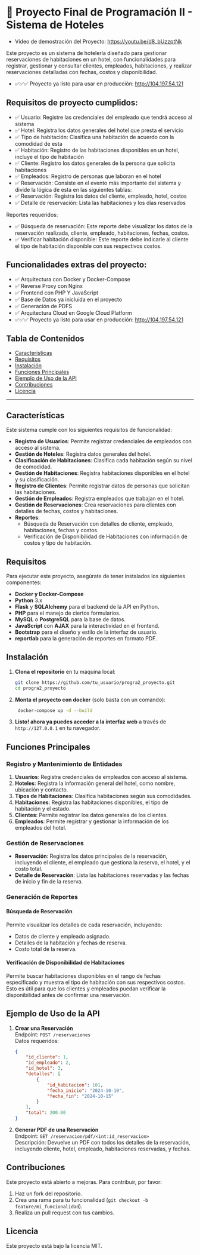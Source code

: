 # 🐍 Proyecto Final de Programación II - Sistema de Hoteles

- Vídeo de demostración del Proyecto: https://youtu.be/d8_bUzzptNk

Este proyecto es un sistema de hotelería diseñado para gestionar reservaciones de habitaciones en un hotel, con funcionalidades para registrar, gestionar y consultar clientes, empleados, habitaciones, y realizar reservaciones detalladas con fechas, costos y disponibilidad.
- ✅✅✅ Proyecto ya listo para usar en producción: http://104.197.54.121

## Requisitos de proyecto cumplidos:
- ✅ Usuario: Registre las credenciales del empleado que tendrá acceso al sistema
- ✅ Hotel: Registra los datos generales del hotel que presta el servicio
- ✅ Tipo de habitación: Clasifica una habitación de acuerdo con la comodidad de esta
- ✅ Habitación: Registro de las habitaciones disponibles en un hotel, incluye el tipo de habitación
- ✅ Cliente: Registro los datos generales de la persona que solicita habitaciones
- ✅ Empleados: Registro de personas que laboran en el hotel
- ✅ Reservación: Consiste en el evento más importante del sistema y divide la lógica de esta en las siguientes tablas:
- ✅ Reservación: Registra los datos del cliente, empleado, hotel, costos
- ✅ Detalle de reservación: Lista las habitaciones y los días reservados

Reportes requeridos:
- ✅ Búsqueda de reservación: Este reporte debe visualizar los datos de la reservación realizada, cliente, empleado, habitaciones, fechas, costos.
- ✅ Verificar habitación disponible: Este reporte debe indicarle al cliente el tipo de habitación disponible con sus respectivos costos.

## Funcionalidades extras del proyecto:
- ✅ Arquitectura con Docker y Docker-Compose
- ✅ Reverse Proxy con Nginx
- ✅ Frontend con PHP Y JavaScript
- ✅ Base de Datos ya inicluida en el proyecto
- ✅ Generación de PDFS
- ✅ Arquitectura Cloud en Google Cloud Platform
- ✅✅✅ Proyecto ya listo para usar en producción: http://104.197.54.121



## Tabla de Contenidos
- [Características](#características)
- [Requisitos](#requisitos)
- [Instalación](#instalación)
- [Funciones Principales](#funciones-principales)
- [Ejemplo de Uso de la API](#ejemplo-de-uso-de-la-api)
- [Contribuciones](#contribuciones)
- [Licencia](#licencia)

---

## Características

Este sistema cumple con los siguientes requisitos de funcionalidad:

- **Registro de Usuarios**: Permite registrar credenciales de empleados con acceso al sistema.
- **Gestión de Hoteles**: Registra datos generales del hotel.
- **Clasificación de Habitaciones**: Clasifica cada habitación según su nivel de comodidad.
- **Gestión de Habitaciones**: Registra habitaciones disponibles en el hotel y su clasificación.
- **Registro de Clientes**: Permite registrar datos de personas que solicitan las habitaciones.
- **Gestión de Empleados**: Registra empleados que trabajan en el hotel.
- **Gestión de Reservaciones**: Crea reservaciones para clientes con detalles de fechas, costos y habitaciones.
- **Reportes**:
  - Búsqueda de Reservación con detalles de cliente, empleado, habitaciones, fechas y costos.
  - Verificación de Disponibilidad de Habitaciones con información de costos y tipo de habitación.

## Requisitos

Para ejecutar este proyecto, asegúrate de tener instalados los siguientes componentes:
- **Docker y Docker-Compose**
- **Python** 3.x
- **Flask** y **SQLAlchemy** para el backend de la API en Python.
- **PHP** para el manejo de ciertos formularios.
- **MySQL** o **PostgreSQL** para la base de datos.
- **JavaScript** con **AJAX** para la interactividad en el frontend.
- **Bootstrap** para el diseño y estilo de la interfaz de usuario.
- **reportlab** para la generación de reportes en formato PDF.

## Instalación

1. **Clona el repositorio** en tu máquina local:
   ```bash
   git clone https://github.com/tu_usuario/progra2_proyecto.git
   cd progra2_proyecto
   ```

2. **Monta el proyecto con docker** (solo basta con un comando):
   ```bash
    docker-compose up -d --build
   ```

3. **Listo! ahora ya puedes acceder a la interfaz web** a través de `http://127.0.0.1` en tu navegador.


## Funciones Principales

### Registro y Mantenimiento de Entidades

1. **Usuarios**: Registra credenciales de empleados con acceso al sistema.
2. **Hoteles**: Registra la información general del hotel, como nombre, ubicación y contacto.
3. **Tipos de Habitaciones**: Clasifica habitaciones según sus comodidades.
4. **Habitaciones**: Registra las habitaciones disponibles, el tipo de habitación y el estado.
5. **Clientes**: Permite registrar los datos generales de los clientes.
6. **Empleados**: Permite registrar y gestionar la información de los empleados del hotel.

### Gestión de Reservaciones

- **Reservación**: Registra los datos principales de la reservación, incluyendo el cliente, el empleado que gestiona la reserva, el hotel, y el costo total.
- **Detalle de Reservación**: Lista las habitaciones reservadas y las fechas de inicio y fin de la reserva.

### Generación de Reportes

#### Búsqueda de Reservación

Permite visualizar los detalles de cada reservación, incluyendo:

- Datos de cliente y empleado asignado.
- Detalles de la habitación y fechas de reserva.
- Costo total de la reserva.

#### Verificación de Disponibilidad de Habitaciones

Permite buscar habitaciones disponibles en el rango de fechas especificado y muestra el tipo de habitación con sus respectivos costos. Esto es útil para que los clientes y empleados puedan verificar la disponibilidad antes de confirmar una reservación.

## Ejemplo de Uso de la API

1. **Crear una Reservación**  
   Endpoint: `POST /reservaciones`  
   Datos requeridos:
   ```json
   {
       "id_cliente": 1,
       "id_empleado": 2,
       "id_hotel": 3,
       "detalles": [
           {
               "id_habitacion": 101,
               "fecha_inicio": "2024-10-10",
               "fecha_fin": "2024-10-15"
           }
       ],
       "total": 200.00
   }
   ```

2. **Generar PDF de una Reservación**  
   Endpoint: `GET /reservacion/pdf/<int:id_reservacion>`  
   Descripción: Devuelve un PDF con todos los detalles de la reservación, incluyendo cliente, hotel, empleado, habitaciones reservadas, y fechas.

## Contribuciones

Este proyecto está abierto a mejoras. Para contribuir, por favor:

1. Haz un fork del repositorio.
2. Crea una rama para tu funcionalidad (`git checkout -b feature/mi_funcionalidad`).
3. Realiza un pull request con tus cambios.

## Licencia

Este proyecto está bajo la licencia MIT.
